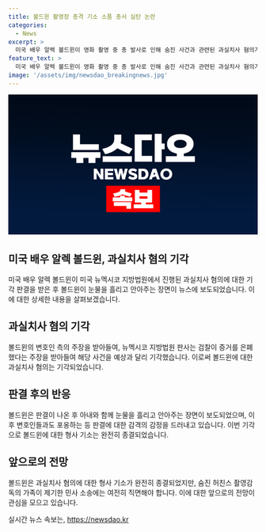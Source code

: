 ```yaml
---
title: 볼드윈 촬영장 총격 기소 소품 총서 실탄 논란
categories:
  - News
excerpt: >
  미국 배우 알렉 볼드윈이 영화 촬영 중 총 발사로 인해 숨진 사건과 관련된 과실치사 혐의가 법원에서 기각되었다. 법원은 검찰이 증거를 은폐한 것을 받아들여 혐의를 기각했고, 이는 예상과 달랐다. 앞서 영화 촬영 중 발생한 사고로 허친스 촬영감독이 사망했는데, 볼드윈은 총에 실탄이 들어있다는 사실을 알지 못했다고 주장했다. 이번 기각으로 형사 기소가 완전히 종결됐지만 민사 소송 등 부담은 남아있다.
feature_text: >
  미국 배우 알렉 볼드윈이 영화 촬영 중 총 발사로 인해 숨진 사건과 관련된 과실치사 혐의가 법원에서 기각되었다. 법원은 검찰이 증거를 은폐한 것을 받아들여 혐의를 기각했고, 이는 예상과 달랐다. 앞서 영화 촬영 중 발생한 사고로 허친스 촬영감독이 사망했는데, 볼드윈은 총에 실탄이 들어있다는 사실을 알지 못했다고 주장했다. 이번 기각으로 형사 기소가 완전히 종결됐지만 민사 소송 등 부담은 남아있다.
image: '/assets/img/newsdao_breakingnews.jpg'
---
```


<p><img src="/assets/img/newsdao_breakingnews.jpg" alt="implanttips 속보" /></p>

<h2 data-ke-size="size26">미국 배우 알렉 볼드윈, 과실치사 혐의 기각</h2>

<p data-ke-size="size16">미국 배우 알렉 볼드윈이 미국 뉴멕시코 지방법원에서 진행된 과실치사 혐의에 대한 기각 판결을 받은 후 볼드윈이 눈물을 흘리고 안아주는 장면이 뉴스에 보도되었습니다. 이에 대한 상세한 내용을 살펴보겠습니다.</p>

<h2 data-ke-size="size24">과실치사 혐의 기각</h2>

<p data-ke-size="size16">볼드윈의 변호인 측의 주장을 받아들여, 뉴멕시코 지방법원 판사는 검찰이 증거를 은폐했다는 주장을 받아들여 해당 사건을 예상과 달리 기각했습니다. 이로써 볼드윈에 대한 과실치사 혐의는 기각되었습니다.</p>

<h2 data-ke-size="size24">판결 후의 반응</h2>

<p data-ke-size="size16">볼드윈은 판결이 나온 후 아내와 함께 눈물을 흘리고 안아주는 장면이 보도되었으며, 이후 변호인들과도 포옹하는 등 판결에 대한 감격의 감정을 드러내고 있습니다. 이번 기각으로 볼드윈에 대한 형사 기소는 완전히 종결되었습니다.</p>

<h2 data-ke-size="size24">앞으로의 전망</h2>

<p data-ke-size="size16">볼드윈은 과실치사 혐의에 대한 형사 기소가 완전히 종결되었지만, 숨진 허친스 촬영감독의 가족이 제기한 민사 소송에는 여전히 직면해야 합니다. 이에 대한 앞으로의 전망이 관심을 모으고 있습니다.</p>
실시간 뉴스 속보는, <a href="https://newsdao.kr" rel="dofollow">https://newsdao.kr</a>


